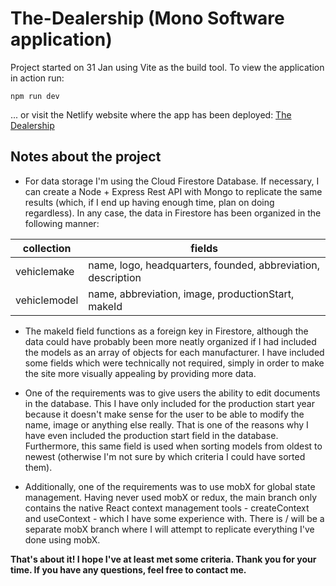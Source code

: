 # The-Dealership (Mono Software application)
Project started on 31 Jan using Vite as the build tool. To view the application in action run:
```terminal
npm run dev
```
... or visit the Netlify website where the app has been deployed: [The Dealership](https://barjaktarevic.github.io/ "Click to visit.")

## Notes about the project
+ For data storage I'm using the Cloud Firestore Database. If necessary, I can create a Node + Express Rest API with Mongo to replicate the same results (which, if I end up having enough time, plan on doing regardless). In any case, the data in Firestore has been organized in the following manner:

| collection     | fields  | 
| -------------- | ------- | 
| vehiclemake    |   name, logo, headquarters, founded, abbreviation, description     |  
| vehiclemodel   |   name, abbreviation, image, productionStart, makeId      |   

+ The makeId field functions as a foreign key in Firestore, although the data could have probably been more neatly organized if I had included the models as an array of objects for each manufacturer. I have included some fields which were technically not required, simply in order to make the site more visually appealing by providing more data.

+ One of the requirements was to give users the ability to edit documents in the database. This I have only included for the production start year because it doesn't make sense for the user to be able to modify the name, image or anything else really. That is one of the reasons why I have even included the production start field in the database. Furthermore, this same field is used when sorting models from oldest to newest (otherwise I'm not sure by which criteria I could have sorted them).

+ Additionally, one of the requirements was to use mobX for global state management. Having never used mobX or redux, the main branch only contains the native React context management tools - createContext and useContext - which I have some experience with. There is / will be a separate mobX branch where I will attempt to replicate everything I've done using mobX.

__That's about it! I hope I've at least met some criteria. Thank you for your time. If you have any questions, feel free to contact me.__


